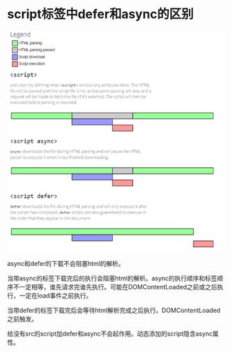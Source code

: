# script标签中defer和async的区别

![async和defer](./图片/async和defer.PNG)

async和defer的下载不会阻塞html的解析。

当带async的标签下载完后的执行会阻塞html的解析。async的执行顺序和标签顺序不一定相等，谁先请求完谁先执行。可能在DOMContentLoaded之前或之后执行，一定在load事件之前执行。

当带defer的标签下载完后会等待html解析完成之后执行。DOMContentLoaded之前触发。

给没有src的script加defer和async不会起作用。动态添加的script隐含async属性。



